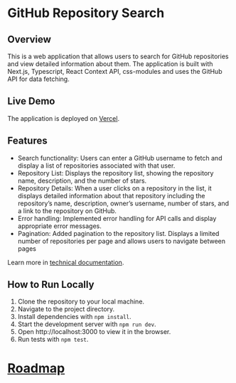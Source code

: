 # GitHub Repository Search

## Overview

This is a web application that allows users to search for GitHub repositories and view detailed information about them. The application is built with Next.js, Typescript, React Context API, css-modules and uses the GitHub API for data fetching.

## Live Demo

The application is deployed on [Vercel](https://github-search-lsgqqu1zu-volha-ivanovas-projects.vercel.app/).

## Features

- Search functionality: Users can enter a GitHub username to fetch and display a list of repositories associated with that user.
- Repository List: Displays the repository list, showing the repository name, description, and the number of stars.
- Repository Details: When a user clicks on a repository in the list, it displays detailed information about that repository including the repository’s name, description, owner’s username, number of stars, and a link to the repository on GitHub.
- Error handling: Implemented error handling for API calls and display appropriate error messages.
- Pagination: Added pagination to the repository list. Displays a limited number of repositories per page and allows users to navigate between pages

Learn more in [technical documentation](https://github.com/jaola2987/Github-search/blob/main/Technical%20documentation.md).

## How to Run Locally

1. Clone the repository to your local machine.
2. Navigate to the project directory.
3. Install dependencies with `npm install`.
4. Start the development server with `npm run dev`.
5. Open http://localhost:3000 to view it in the browser.
6. Run tests with `npm test`.

# [Roadmap](https://github.com/jaola2987/Github-search/blob/main/ROADMAP.md)
